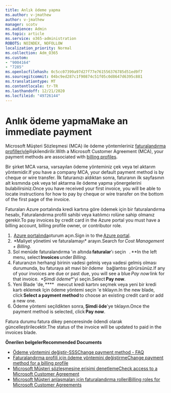 ```yaml
---
title: Anlık ödeme yapma
ms.author: v-jmathew
author: v-jmathew
manager: scotv
ms.audience: Admin
ms.topic: article
ms.service: o365-administration
ROBOTS: NOINDEX, NOFOLLOW
localization_priority: Normal
ms.collection: Adm_O365
ms.custom:
- "9004164"
- "7285"
ms.openlocfilehash: 0c5cc07399a97d27f77e761556376785d51ed9f7
ms.sourcegitcommit: 04bc9ed287c1f90874c51f05c0d8647d6395c881
ms.translationtype: MT
ms.contentlocale: tr-TR
ms.lasthandoff: 12/21/2020
ms.locfileid: "49726144"
---
```

# <a name="make-an-immediate-payment"></a><span data-ttu-id="90269-102">Anlık ödeme yapma</span><span class="sxs-lookup"><span data-stu-id="90269-102">Make an immediate payment</span></span>

<span data-ttu-id="90269-103">Microsoft Müşteri Sözleşmesi (MCA) ile ödeme yöntemleriniz [faturalandırma profilleriyle](https://docs.microsoft.com/azure/billing/billing-how-to-change-credit-card?WT.mc_id=Portal-Microsoft_Azure_Support#change-payment-method-for-a-billing-profile)ilişkilendirilir.</span><span class="sxs-lookup"><span data-stu-id="90269-103">With a Microsoft Customer Agreement (MCA), your payment methods are associated with [billing profiles](https://docs.microsoft.com/azure/billing/billing-how-to-change-credit-card?WT.mc_id=Portal-Microsoft_Azure_Support#change-payment-method-for-a-billing-profile).</span></span>

<span data-ttu-id="90269-104">Bir şirket MCA varsa, varsayılan ödeme yönteminiz çek veya tel aktarım yöntemidir.</span><span class="sxs-lookup"><span data-stu-id="90269-104">If you have a company MCA, your default payment method is by cheque or wire transfer.</span></span> <span data-ttu-id="90269-105">İlk faturaınızı aldıktan sonra, faturanın ilk sayfasının alt kısmında çek veya tel aktarma ile ödeme yapma yönergelerini bulabilirsiniz.</span><span class="sxs-lookup"><span data-stu-id="90269-105">Once you have received your first invoice, you will be able to locate instructions for how to pay by cheque or wire transfer on the bottom of the first page of the invoice.</span></span>

<span data-ttu-id="90269-106">Faturaları Azure portalında kredi kartına göre ödemek için bir faturalandırma hesabı, Faturalandırma profili sahibi veya katılımcı rolüne sahip olmanız gerekir.</span><span class="sxs-lookup"><span data-stu-id="90269-106">To pay invoices by credit card in the Azure portal you must have a billing account, billing profile owner, or contributor role.</span></span>

1. <span data-ttu-id="90269-107"> [Azure portalında](https://portal.azure.com/)oturum açın.</span><span class="sxs-lookup"><span data-stu-id="90269-107">Sign in to the [Azure portal](https://portal.azure.com/).</span></span>
2. <span data-ttu-id="90269-108"> \*Maliyet yönetimi ve faturalamayı* arayın.</span><span class="sxs-lookup"><span data-stu-id="90269-108">Search for *Cost Management + Billing*.</span></span>
3. <span data-ttu-id="90269-109">Sol menüde faturalandırma 'ın altında **faturalar**'ı seçin   . \*\*</span><span class="sxs-lookup"><span data-stu-id="90269-109">In the left menu, select **Invoices** under *Billing*.</span></span>
4. <span data-ttu-id="90269-110">Faturanızın herhangi birinin vadesi gelmiş veya vadesi gelmiş olması durumunda, bu faturaya ait mavi bir *ödeme*   bağlantısı görürsünüz.</span><span class="sxs-lookup"><span data-stu-id="90269-110">If any of your invoices are due or past due, you will see a blue *Pay now* link for that invoice.</span></span> <span data-ttu-id="90269-111"> *\*Şimdi ödeme*\*'yi seçin.</span><span class="sxs-lookup"><span data-stu-id="90269-111">Select **Pay now**.</span></span>
5. <span data-ttu-id="90269-112">Yeni Blade 'de, \*\*\*\*   mevcut kredi kartını seçmek veya yeni bir kredi kartı eklemek Için ödeme yöntemi seçin 'e tıklayın.</span><span class="sxs-lookup"><span data-stu-id="90269-112">In the new blade, click **Select a payment method** to choose an existing credit card or add a new one.</span></span>
6. <span data-ttu-id="90269-113">Ödeme yöntemi seçildikten sonra, **Şimdi öde**'ye tıklayın.</span><span class="sxs-lookup"><span data-stu-id="90269-113">Once the payment method is selected, click **Pay now**.</span></span>

<span data-ttu-id="90269-114">Fatura durumu fatura dikey penceresinde ödendi olarak güncelleştirilecektir.</span><span class="sxs-lookup"><span data-stu-id="90269-114">The status of the invoice will be updated to paid in the invoices blade.</span></span>

<span data-ttu-id="90269-115">**Önerilen belgeler**</span><span class="sxs-lookup"><span data-stu-id="90269-115">**Recommended Documents**</span></span>

- [<span data-ttu-id="90269-116">Ödeme yöntemini değiştir-SSS</span><span class="sxs-lookup"><span data-stu-id="90269-116">Change payment method - FAQ</span></span>](https://docs.microsoft.com/azure/billing/billing-how-to-change-credit-card?WT.mc_id=Portal-Microsoft_Azure_Support#frequently-asked-questions)
- [<span data-ttu-id="90269-117">Faturalandırma profili için ödeme yöntemini değiştirme</span><span class="sxs-lookup"><span data-stu-id="90269-117">Change payment method for a billing profile</span></span>](https://docs.microsoft.com/azure/cost-management-billing/manage/change-credit-card?WT.mc_id=Portal-Microsoft_Azure_Support#manage-credit-cards-for-a-microsoft-customer-agreement)
- [<span data-ttu-id="90269-118">Microsoft Müşteri sözleşmesine erişimi denetleme</span><span class="sxs-lookup"><span data-stu-id="90269-118">Check access to a Microsoft Customer Agreement</span></span>](https://docs.microsoft.com/azure/cost-management-billing/manage/change-credit-card?WT.mc_id=Portal-Microsoft_Azure_Support%22%20%5Cl%20%22manage-credit-cards-for-a-microsoft-customer-agreement%22%20%5Ct%20%22_blank#check-the-type-of-your-account)
- [<span data-ttu-id="90269-119">Microsoft Müşteri anlaşmaları için faturalandırma rolleri</span><span class="sxs-lookup"><span data-stu-id="90269-119">Billing roles for Microsoft Customer Agreements</span></span>](https://docs.microsoft.com/azure/cost-management-billing/manage/understand-mca-roles)
